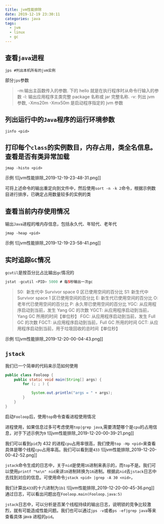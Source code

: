 ```yaml
---
title: jvm性能排除
date: 2019-12-19 23:30:11
categories: java
tags:
  - jvm
  - linux
  - gc
---
```


## 查看`java`进程

```shell
jps #列出本机所有的jvm实例
```

部分`jps`参数

> -m:输出主函数传入的参数. 下的 hello 就是在执行程序时从命令行输入的参数
> -l: 输出应用程序主类完整 package 名称或 jar 完整名称.
> -v: 列出 jvm 参数, -Xms20m -Xmx50m 是启动程序指定的 jvm 参数

## 列出运行中的`Java`程序的运行环境参数

```shell
jinfo <pid>
```

## 打印每个`class`的实例数目，内存占用，类全名信息。查看是否有类异常加载

```shell
jmap -histo <pid>
```

示例
![[jvm性能排除_2019-12-19-23-48-31.png]]

可将上述命令的输出重定向到文件中，然后使用`sort -n -k 2`命令，根据示例数目进行排序，已确定占用数量较多的实例的类

## 查看当前内存使用情况

输出`Java`进程的堆内存信息，包括永久代、年轻代、老年代

```shell
jmap -heap <pid>
```

示例
![[jvm性能排除_2019-12-19-23-58-41.png]]

## 实时追踪`GC`情况

`gcutil`是按百分比占比输出`gc`情况的

```java
jstat -gcutil <PID> 5000 # 每5秒输出一次gc
```

> S0:  新生代中 Survivor space 0 区已使用空间的百分比
> S1: 新生代中 Survivor space 1 区已使用空间的百分比
> E: 新生代已使用空间的百分比
> O: 老年代已使用空间的百分比
> P: 永久带已使用空间的百分比
> YGC: 从应用程序启动到当前，发生 Yang GC 的次数
> YGCT: 从应用程序启动到当前，Yang GC 所用的时间【单位秒】
> FGC: 从应用程序启动到当前，发生 Full GC 的次数
> FGCT: 从应用程序启动到当前，Full GC 所用的时间
> GCT: 从应用程序启动到当前，用于垃圾回收的总时间【单位秒】

示例
![[jvm性能排除_2019-12-20-00-04-43.png]]

## `jstack`

我们已一个简单的代码来示范如何使用

```java
public class Fooloop {
    public static void main(String[] args) {
        for (; ; ) {

            System.out.println("args = " + args);
        }
    }
}
```

启动`Fooloop`后，使用`top`命令查看进程使用情况

进程使用，如果信息过多可考虑使用`top|grep java`,需要清楚哪个是`cpu`的占用信息，对于下述示例为`9`
![[jvm性能排除_2019-12-20-00-39-21.png]]

我们可以看到`pid`为 432 的进程`cpu`占用率很高，我们使用`top -Hp <pid>`来查看具体是哪个线程`cpu`占用率高。我们可以看到是`433`
![[jvm性能排除_2019-12-20-00-42-52.png]]

`jstack`命令生成的日志中，关于`nid`是使用`16`进制来表示的，而`top`不是。我们可以使用`printf "%x\n" nid`来讲`10`进制转换为`16`进制。根据此`nid`去`jstack`日志中去找到对应的信息。可使用命令`jstack <pid> |grep -A 30 <nid>`，

我们计算出`433`的十六进制为`1b1`
![[jvm性能排除_2019-12-20-00-45-36.png]]
通过日志，可以看出问题出在`Fooloop.main(Fooloop.java:5)`

`jstack`日志中，可以分析是否某个线程持续的输出日志，说明锁的竞争比较激烈，就有可能造成性能问题。我们也可以通过`jps -v`或者`ps -ef|grep java`等来查看具体 java 进程的`pid`。
